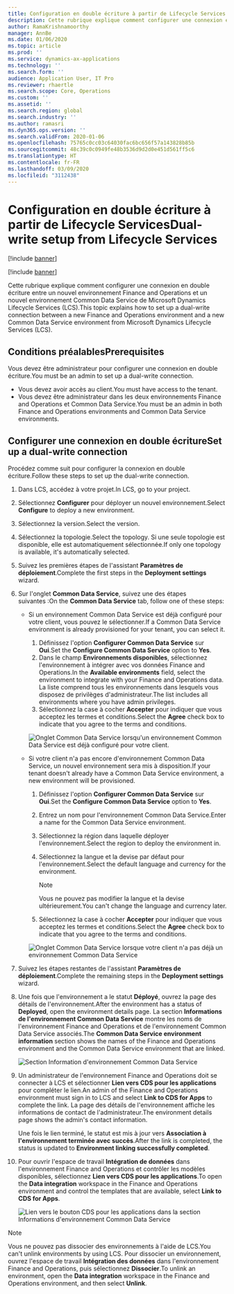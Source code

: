 ```yaml
---
title: Configuration en double écriture à partir de Lifecycle Services
description: Cette rubrique explique comment configurer une connexion en double écriture entre un nouvel environnement Finance and Operations et un nouvel environnement Common Data Service de Microsoft Dynamics Lifecycle Services (LCS).
author: RamaKrishnamoorthy
manager: AnnBe
ms.date: 01/06/2020
ms.topic: article
ms.prod: ''
ms.service: dynamics-ax-applications
ms.technology: ''
ms.search.form: ''
audience: Application User, IT Pro
ms.reviewer: rhaertle
ms.search.scope: Core, Operations
ms.custom: ''
ms.assetid: ''
ms.search.region: global
ms.search.industry: ''
ms.author: ramasri
ms.dyn365.ops.version: ''
ms.search.validFrom: 2020-01-06
ms.openlocfilehash: 75765c0cc03c64030fac6bc656f57a143828b85b
ms.sourcegitcommit: 48c39c0c0949fe48b3536d9d2d0e451d561ff5c6
ms.translationtype: HT
ms.contentlocale: fr-FR
ms.lasthandoff: 03/09/2020
ms.locfileid: "3112438"
---
```

# <a name="dual-write-setup-from-lifecycle-services"></a><span data-ttu-id="b1049-103">Configuration en double écriture à partir de Lifecycle Services</span><span class="sxs-lookup"><span data-stu-id="b1049-103">Dual-write setup from Lifecycle Services</span></span>

[!include [banner](../../includes/banner.md)]

[!include [banner](../../includes/preview-banner.md)]

<span data-ttu-id="b1049-104">Cette rubrique explique comment configurer une connexion en double écriture entre un nouvel environnement Finance and Operations et un nouvel environnement Common Data Service de Microsoft Dynamics Lifecycle Services (LCS).</span><span class="sxs-lookup"><span data-stu-id="b1049-104">This topic explains how to set up a dual-write connection between a new Finance and Operations environment and a new Common Data Service environment from Microsoft Dynamics Lifecycle Services (LCS).</span></span>

## <a name="prerequisites"></a><span data-ttu-id="b1049-105">Conditions préalables</span><span class="sxs-lookup"><span data-stu-id="b1049-105">Prerequisites</span></span>

<span data-ttu-id="b1049-106">Vous devez être administrateur pour configurer une connexion en double écriture.</span><span class="sxs-lookup"><span data-stu-id="b1049-106">You must be an admin to set up a dual-write connection.</span></span>

+ <span data-ttu-id="b1049-107">Vous devez avoir accès au client.</span><span class="sxs-lookup"><span data-stu-id="b1049-107">You must have access to the tenant.</span></span>
+ <span data-ttu-id="b1049-108">Vous devez être administrateur dans les deux environnements Finance and Operations et Common Data Service.</span><span class="sxs-lookup"><span data-stu-id="b1049-108">You must be an admin in both Finance and Operations environments and Common Data Service environments.</span></span>

## <a name="set-up-a-dual-write-connection"></a><span data-ttu-id="b1049-109">Configurer une connexion en double écriture</span><span class="sxs-lookup"><span data-stu-id="b1049-109">Set up a dual-write connection</span></span>

<span data-ttu-id="b1049-110">Procédez comme suit pour configurer la connexion en double écriture.</span><span class="sxs-lookup"><span data-stu-id="b1049-110">Follow these steps to set up the dual-write connection.</span></span>

1. <span data-ttu-id="b1049-111">Dans LCS, accédez à votre projet.</span><span class="sxs-lookup"><span data-stu-id="b1049-111">In LCS, go to your project.</span></span>
2. <span data-ttu-id="b1049-112">Sélectionnez **Configurer** pour déployer un nouvel environnement.</span><span class="sxs-lookup"><span data-stu-id="b1049-112">Select **Configure** to deploy a new environment.</span></span>
3. <span data-ttu-id="b1049-113">Sélectionnez la version.</span><span class="sxs-lookup"><span data-stu-id="b1049-113">Select the version.</span></span> 
4. <span data-ttu-id="b1049-114">Sélectionnez la topologie.</span><span class="sxs-lookup"><span data-stu-id="b1049-114">Select the topology.</span></span> <span data-ttu-id="b1049-115">Si une seule topologie est disponible, elle est automatiquement sélectionnée.</span><span class="sxs-lookup"><span data-stu-id="b1049-115">If only one topology is available, it's automatically selected.</span></span>
5. <span data-ttu-id="b1049-116">Suivez les premières étapes de l'assistant **Paramètres de déploiement**.</span><span class="sxs-lookup"><span data-stu-id="b1049-116">Complete the first steps in the **Deployment settings** wizard.</span></span>
6. <span data-ttu-id="b1049-117">Sur l'onglet **Common Data Service**, suivez une des étapes suivantes :</span><span class="sxs-lookup"><span data-stu-id="b1049-117">On the **Common Data Service** tab, follow one of these steps:</span></span>

    - <span data-ttu-id="b1049-118">Si un environnement Common Data Service est déjà configuré pour votre client, vous pouvez le sélectionner.</span><span class="sxs-lookup"><span data-stu-id="b1049-118">If a Common Data Service environment is already provisioned for your tenant, you can select it.</span></span>

        1. <span data-ttu-id="b1049-119">Définissez l'option **Configurer Common Data Service** sur **Oui**.</span><span class="sxs-lookup"><span data-stu-id="b1049-119">Set the **Configure Common Data Service** option to **Yes**.</span></span>
        2. <span data-ttu-id="b1049-120">Dans le champ **Environnements disponibles**, sélectionnez l'environnement à intégrer avec vos données Finance and Operations.</span><span class="sxs-lookup"><span data-stu-id="b1049-120">In the **Available environments** field, select the environment to integrate with your Finance and Operations data.</span></span> <span data-ttu-id="b1049-121">La liste comprend tous les environnements dans lesquels vous disposez de privilèges d'administrateur.</span><span class="sxs-lookup"><span data-stu-id="b1049-121">The list includes all environments where you have admin privileges.</span></span>
        3. <span data-ttu-id="b1049-122">Sélectionnez la case à cocher **Accepter** pour indiquer que vous acceptez les termes et conditions.</span><span class="sxs-lookup"><span data-stu-id="b1049-122">Select the **Agree** check box to indicate that you agree to the terms and conditions.</span></span>

        ![Onglet Common Data Service lorsqu'un environnement Common Data Service est déjà configuré pour votre client.](../dual-write/media/lcs_setup_1.png)

    - <span data-ttu-id="b1049-124">Si votre client n'a pas encore d'environnement Common Data Service, un nouvel environnement sera mis à disposition.</span><span class="sxs-lookup"><span data-stu-id="b1049-124">If your tenant doesn't already have a Common Data Service environment, a new environment will be provisioned.</span></span>

        1. <span data-ttu-id="b1049-125">Définissez l'option **Configurer Common Data Service** sur **Oui**.</span><span class="sxs-lookup"><span data-stu-id="b1049-125">Set the **Configure Common Data Service** option to **Yes**.</span></span>
        2. <span data-ttu-id="b1049-126">Entrez un nom pour l'environnement Common Data Service.</span><span class="sxs-lookup"><span data-stu-id="b1049-126">Enter a name for the Common Data Service environment.</span></span>
        3. <span data-ttu-id="b1049-127">Sélectionnez la région dans laquelle déployer l'environnement.</span><span class="sxs-lookup"><span data-stu-id="b1049-127">Select the region to deploy the environment in.</span></span>
        4. <span data-ttu-id="b1049-128">Sélectionnez la langue et la devise par défaut pour l'environnement.</span><span class="sxs-lookup"><span data-stu-id="b1049-128">Select the default language and currency for the environment.</span></span>

            > [!NOTE]
            > <span data-ttu-id="b1049-129">Vous ne pouvez pas modifier la langue et la devise ultérieurement.</span><span class="sxs-lookup"><span data-stu-id="b1049-129">You can't change the language and currency later.</span></span>

        5. <span data-ttu-id="b1049-130">Sélectionnez la case à cocher **Accepter** pour indiquer que vous acceptez les termes et conditions.</span><span class="sxs-lookup"><span data-stu-id="b1049-130">Select the **Agree** check box to indicate that you agree to the terms and conditions.</span></span>

        ![Onglet Common Data Service lorsque votre client n'a pas déjà un environnement Common Data Service](../dual-write/media/lcs_setup_2.png)

7. <span data-ttu-id="b1049-132">Suivez les étapes restantes de l'assistant **Paramètres de déploiement**.</span><span class="sxs-lookup"><span data-stu-id="b1049-132">Complete the remaining steps in the **Deployment settings** wizard.</span></span>
8. <span data-ttu-id="b1049-133">Une fois que l'environnement a le statut **Déployé**, ouvrez la page des détails de l'environnement.</span><span class="sxs-lookup"><span data-stu-id="b1049-133">After the environment has a status of **Deployed**, open the environment details page.</span></span> <span data-ttu-id="b1049-134">La section **Informations de l'environnement Common Data Service** montre les noms de l'environnement Finance and Operations et de l'environnement Common Data Service associés.</span><span class="sxs-lookup"><span data-stu-id="b1049-134">The **Common Data Service environment information** section shows the names of the Finance and Operations environment and the Common Data Service environment that are linked.</span></span>

    ![Section Information d'environnement Common Data Service](../dual-write/media/lcs_setup_3.png)

9. <span data-ttu-id="b1049-136">Un administrateur de l'environnement Finance and Operations doit se connecter à LCS et sélectionner **Lien vers CDS pour les applications** pour compléter le lien.</span><span class="sxs-lookup"><span data-stu-id="b1049-136">An admin of the Finance and Operations environment must sign in to LCS and select **Link to CDS for Apps** to complete the link.</span></span> <span data-ttu-id="b1049-137">La page des détails de l'environnement affiche les informations de contact de l'administrateur.</span><span class="sxs-lookup"><span data-stu-id="b1049-137">The environment details page shows the admin's contact information.</span></span>

    <span data-ttu-id="b1049-138">Une fois le lien terminé, le statut est mis à jour vers **Association à l'environnement terminée avec succès**.</span><span class="sxs-lookup"><span data-stu-id="b1049-138">After the link is completed, the status is updated to **Environment linking successfully completed**.</span></span>

10. <span data-ttu-id="b1049-139">Pour ouvrir l'espace de travail **Intégration de données** dans l'environnement Finance and Operations et contrôler les modèles disponibles, sélectionnez **Lien vers CDS pour les applications**.</span><span class="sxs-lookup"><span data-stu-id="b1049-139">To open the **Data integration** workspace in the Finance and Operations environment and control the templates that are available, select **Link to CDS for Apps**.</span></span>

    ![Lien vers le bouton CDS pour les applications dans la section Informations d'environnement Common Data Service](../dual-write/media/lcs_setup_4.png)

> [!NOTE]
> <span data-ttu-id="b1049-141">Vous ne pouvez pas dissocier des environnements à l'aide de LCS.</span><span class="sxs-lookup"><span data-stu-id="b1049-141">You can't unlink environments by using LCS.</span></span> <span data-ttu-id="b1049-142">Pour dissocier un environnement, ouvrez l'espace de travail **Intégration des données** dans l'environnement Finance and Operations, puis sélectionnez **Dissocier**.</span><span class="sxs-lookup"><span data-stu-id="b1049-142">To unlink an environment, open the **Data integration** workspace in the Finance and Operations environment, and then select **Unlink**.</span></span>
